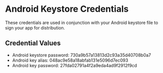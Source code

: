 # Android Keystore Credentials

These credentials are used in conjunction with your Android keystore file to sign your app for distribution. 

## Credential Values

- Android keystore password: 730a9b57a13813d2c93a35d40708b0a7
- Android key alias: 048ac9e58a18abfab131e5096d7ec093
- Android key password: 27fda02791a4f2a9eda4ad9f2912f9cd
      